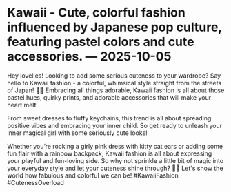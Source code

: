 # Kawaii - Cute, colorful fashion influenced by Japanese pop culture, featuring pastel colors and cute accessories. — 2025-10-05

Hey lovelies! Looking to add some serious cuteness to your wardrobe? Say hello to Kawaii fashion - a colorful, whimsical style straight from the streets of Japan! 🌈🎀 Embracing all things adorable, Kawaii fashion is all about those pastel hues, quirky prints, and adorable accessories that will make your heart melt.

From sweet dresses to fluffy keychains, this trend is all about spreading positive vibes and embracing your inner child. So get ready to unleash your inner magical girl with some seriously cute looks!

Whether you’re rocking a girly pink dress with kitty cat ears or adding some fun flair with a rainbow backpack, Kawaii fashion is all about expressing your playful and fun-loving side. So why not sprinkle a little bit of magic into your everyday style and let your cuteness shine through? 💖✨ Let's show the world how fabulous and colorful we can be! #KawaiiFashion #CutenessOverload